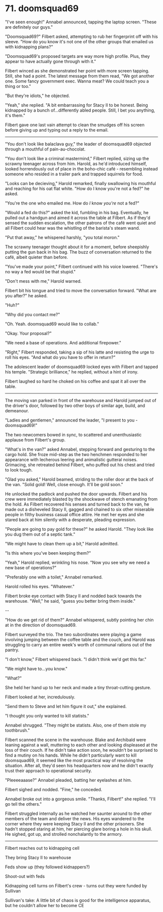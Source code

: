 # 71. doomsquad69

"I've seen enough!" Annabel announced, tapping the laptop screen. "These are definitely our guys."

"Doomsquad69?" Filbert asked, attempting to rub her fingerprint off with his sleeve. "How do you know it's not one of the other groups that emailed us with kidnapping plans?"

"Doomsquad69's proposed targets are way more high profile. Plus, they appear to have actually gone through with it."

Filbert winced as she demonstrated her point with more screen tapping. Still, she had a point. The latest message from them read, "We got another one. Some fancy government exec. Wanna meat? We could teach you a thing or too."

"But they're idiots," he objected.

"Yeah," she replied. "A bit embarrassing for Stacy II to be honest. Being kidnapped by a bunch of...differently abled people. Still, I bet you anything, it's them."

Filbert gave one last vain attempt to clean the smudges off his screen before giving up and typing out a reply to the email.

---

"You don't look like balaclava guy," the leader of doomsquad69 objected through a mouthful of pain-au-chocolat.

"You don't look like a criminal mastermind," Filbert replied, sizing up the scrawny teenager across from him. Harold, as he'd introduced himself, looked horrendously out of place in the boho-chic café - resembling instead someone who resided in a trailer park and trapped squirrels for food.

"Looks can be decieving," Harold remarked, finally swallowing his mouthful and reaching for his oat flat white. "How do I know you're not a fed?" he asked.

"You're the one who emailed me. How do _I_ know _you're_ not a fed?"

"Would a fed do this?" asked the kid, fumbling in his bag. Eventually, he pulled out a handgun and aimed it across the table at Filbert. As if they'd sensed the sudden escalation, the other patrons of the café went quiet and all Filbert could hear was the whistling of the barista's steam wand.

"Put that away," he whispered harshly, "you total moron."

The scrawny teenager thought about it for a moment, before sheepishly putting the gun back in his bag. The buzz of conversation returned to the café, albeit quieter than before.

"You've made your point," Filbert continued with his voice lowered. "There's no way a fed would be that stupid."

"Don't mess with me," Harold warned.

Filbert bit his tongue and tried to move the conversation forward. "What are you after?" he asked.

"Huh?"

"Why did you contact me?"

"Oh. Yeah. doomsquad69 would like to collab."

"Okay. Your proposal?"

"We need a base of operations. And additional firepower."

"Right," Filbert responded, taking a sip of his latte and resisting the urge to roll his eyes. "And what do you have to offer in return?"

The adolescent leader of doomsquad69 locked eyes with Filbert and tapped his temple. "Strategic brilliance," he replied, without a hint of irony.

Filbert laughed so hard he choked on his coffee and spat it all over the table.

---

The moving van parked in front of the warehouse and Harold jumped out of the driver's door, followed by two other boys of similar age, build, and demeanour.

"Ladies and gentlemen," announced the leader, "I present to you - doomsquad69!"

The two newcomers bowed in sync, to scattered and unenthusiastic applause from Filbert's group.

"What's in the van?" asked Annabel, stepping forward and gesturing to the cargo hold. She froze mid-step as the two henchmen responded to her appearance with lecherous leering and animalistic gutteral noises. Grimacing, she retreated behind Filbert, who puffed out his chest and tried to look tough.

"Glad you asked," Harold beamed, striding to the roller door at the back of the van. "Solid gold! Well, close enough. It'll be gold soon."

He unlocked the padlock and pushed the door upwards. Filbert and his crew were immediately blasted by the shockwave of stench emanating from the hold. As Filbert recovered his senses and turned back to the van, he made out a disheveled Stacy II, gagged and chained to six other miserable people in filthy business casual office attire. He met her eyes and she stared back at him silently with a desperate, pleading expression.

"People are going to pay gold for these?" he asked Harold. "They look like you dug them out of a septic tank."

"We might have to clean them up a bit," Harold admitted.

"Is this where you've been keeping them?"

"Yeah," Harold replied, wrinkling his nose. "Now you see why we need a new base of operations?"

"Preferably one with a toilet," Annabel remarked.

Harold rolled his eyes. "Whatever."

Filbert broke eye contact with Stacy II and nodded back towards the warehouse. "Well," he said, "guess you better bring them inside."

--

"How do we get rid of them?" Annabel whispered, subtly pointing her chin at in the direction of doomsquad69.

Filbert surveyed the trio. The two subordinates were playing a game involving jumping between the coffee table and the couch, and Harold was struggling to carry an entire week's worth of communal rations out of the pantry.

"I don't know," Filbert whispered back. "I didn't think we'd get this far."

"We might have to...you know."

"What?"

She held her hand up to her neck and made a tiny throat-cutting gesture.

Filbert looked at her, incredulously.

"Send them to Steve and let him figure it out," she explained.

"I thought you only wanted to kill statists."

Annabel shrugged. "They might be statists. Also, one of them stole my toothbrush."

Filbert scanned the scene in the warehouse. Blake and Archibald were leaning against a wall, muttering to each other and looking displeased at the loss of their couch. If he didn't take action soon, he wouldn't be surprised to find a mutiny on his hands. While he didn't particularly want to kill doomsquad69, it seemed like the most practical way of resolving the situation. After all, they'd seen his headquarters now and he didn't exactly trust their approach to operational security.

"Pleeeeaaase?" Annabel pleaded, batting her eyelashes at him.

Filbert sighed and nodded. "Fine," he conceded.

Annabel broke out into a gorgeous smile. "Thanks, Filbert!" she replied. "I'll go tell the others."

Filbert struggled internally as he watched her saunter around to the other members of the team and deliver the news. His eyes wandered to the corner where they were keeping Stacy II and the other prisoners. She hadn't stopped staring at him, her piercing glare boring a hole in his skull. He sighed, got up, and strolled nonchalantly to the armory.

---

Filbert reaches out to kidnapping cell

They bring Stacy II to warehouse

Feds show up (they followed kidnappers?)

Shoot-out with feds

Kidnapping cell turns on Filbert's crew - turns out they were funded by Sullivan

Sullivan's take: A little bit of chaos is good for the intelligence apparatus, but he couldn't allow her to become CE
